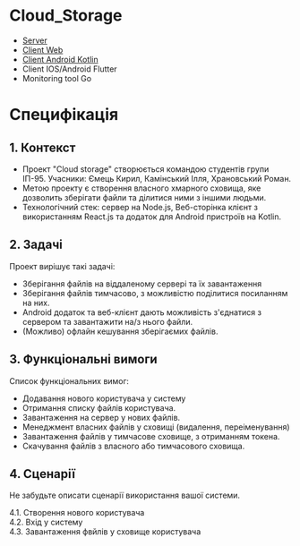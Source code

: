# Cloud_Storage
* [Server](https://github.com/AliusDieMorietur/node_cloud_server.git)
* [Client Web](https://github.com/AliusDieMorietur/react_cloud_client_web.git)
* [Client Android Kotlin](https://github.com/AliusDieMorietur/Client_Android.git)
* Client IOS/Android Flutter
* Monitoring tool Go

# Специфікація
## 1. Контекст
- Проект "Cloud storage" створюється командою студентів групи ІП-95. Учасники: Ємець Кирил, Камінський Ілля, Храновський Роман.
- Метою проекту є створення власного хмарного сховища, яке дозволить зберігати файли та ділитися ними з іншими людьми. 
- Технологічний стек: сервер на Node.js, Веб-сторінка клієнт з використанням React.js та додаток для Android пристроїв на Kotlin.

## 2. Задачі
Проект вирішує такі задачі:
- Зберігання файлів на віддаленому сервері та їх завантаження 
- Зберігання файлів тимчасово, з можливістю поділитися посиланням на них.
- Android додаток та веб-клієнт дають можливість з'єднатися з сервером та завантажити на/з нього файли.
- (Можливо) офлайн кешування зберігаємих файлів.

## 3. Функціональні вимоги
Список функціональних вимог:
- Додавання нового користувача у систему
- Отримання списку файлів користувача.
- Завантаження на сервер у нових файлів.
- Менеджмент власних файлів у сховищі (видалення, переіменування)
- Завантаження файлів у тимчасове сховище, з отриманням токена.
- Скачування файлів з власного або тимчасового сховища.

## 4. Сценарії
Не забудьте описати сценарії використання вашої системи.

4.1. Створення нового користувача  
4.2. Вхід у систему  
4.3. Завантаження фвйлів у сховище користувача
